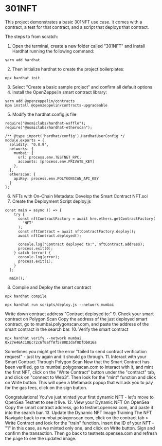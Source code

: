 # 301NFT

This project demonstrates a basic 301NFT use case. It comes with a  contract, a test for that contract, and a script that deploys that contract.

The steps to from scratch:
1. Open the terminal, create a new folder called "301NFT" and install Hardhat running the following command:
```shell
yarn add hardhat
```
2. Then initialize hardhat to create the project boilerplates:
```shell
npx hardhat init
```
3. Select "Create a basic sample project" and confirm all default options
4. Install the OpenZeppelin smart contract library:
```shell
yarn add @openzeppelin/contracts
npm install @openzeppelin/contracts-upgradeable
```
5. Modify the hardhat.config.js file
```shell
require("@nomiclabs/hardhat-waffle");
require("@nomiclabs/hardhat-etherscan");

/** @type import('hardhat/config').HardhatUserConfig */
module.exports = {
  solidity: "0.8.9",
  networks: {
    mumbai: {
      url: process.env.TESTNET_RPC,
      accounts: [process.env.PRIVATE_KEY]
    },
  },
  etherscan: {
    apiKey: process.env.POLYGONSCAN_API_KEY
  }
};
```
6. NFTs with On-Chain Metadata: Develop the Smart Contract
NFT.sol
7. Create the Deployment Script deploy.js
```shell
const main = async () => {
    try {
      const nftContractFactory = await hre.ethers.getContractFactory(
        "NFT"
      );
      const nftContract = await nftContractFactory.deploy();
      await nftContract.deployed();
  
      console.log("Contract deployed to:", nftContract.address);
      process.exit(0);
    } catch (error) {
      console.log(error);
      process.exit(1);
    }
  };
    
  main();
```
8. Compile and Deploy the smart contract
```shell
npx hardhat compile
```
```shell
npx hardhat run scripts/deploy.js --network mumbai
```
Write down contract address "Contract deployed to:"
9. Check your smart contract on Polygon Scan
Copy the address of the just deployed smart contract, go to mumbai.polygonscan.com, and paste the address of the smart contract in the search bar.
10. Verify the smart contract
```shell
npx hardhat verify --network mumbai 0x27e46Ac10Ec72c6f8affAf5780D3daf0DfDb016a
```
Sometimes you might get the error "failed to send contract verification request" - just try again and it should go through.
11. Interact with your Smart Contract Through Polygon Scan
Now that the Smart Contract has been verified, go to mumbai.polygonscan.com to interact with it, and mint the first NFT, click on the "Write Contract" button under the "contract" tab, and click on "connect to Web3".
Then look for the "mint" function and click on Write button.
This will open a Metamask popup that will ask you to pay for the gas fees, click on the sign button.

Congratulations! You've just minted your first dynamic NFT - let's move to OpenSea Testnet to see it live.
12. View your Dynamic NFT On OpenSea
Copy the smart contract address, go to testnet.opensea.com, and paste it into the search bar.
13. Update the Dynamic NFT Image Training The NFT
Navigate back to mumbai.polygonscan.com, click on the contract tab > Write Contract and look for the "train" function.
Insert the ID of your NFT - "1" in this case, as we minted only one, and click on Write button.
Sign and confirm the transaction.
Then go back to testnets.opensea.com and refresh the page to see the updated image.



